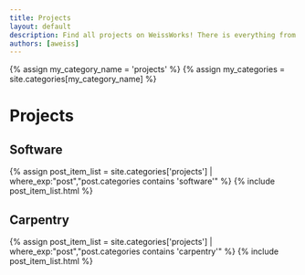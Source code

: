 ```yaml
---
title: Projects
layout: default
description: Find all projects on WeissWorks! There is everything from woodworking to software projects to browse here.
authors: [aweiss]
---
```


{% assign my_category_name = 'projects' %}
{% assign my_categories = site.categories[my_category_name] %}

# Projects

## Software

{% assign post_item_list = site.categories['projects'] | where_exp:"post","post.categories contains 'software'" %}
{% include post_item_list.html %}

## Carpentry

{% assign post_item_list = site.categories['projects'] | where_exp:"post","post.categories contains 'carpentry'" %}
{% include post_item_list.html %}





